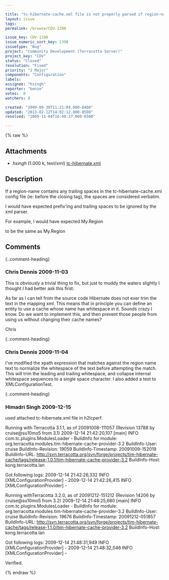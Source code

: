 ```yaml
---

title: "tc-hibernate-cache.xml file is not properly parsed if region-name contains any trailing spaces"
layout: issue
tags: 
permalink: /browse/CDV-1398

issue_key: CDV-1398
issue_numeric_sort_key: 1398
issuetype: "Bug"
project: "Community Development (Terracotta Server)"
project_key: "CDV"
status: "Closed"
resolution: "Fixed"
priority: "2 Major"
components: "Configuration"
labels: 
assignee: "hsingh"
reporter: "benze"
votes:  0
watchers: 0

created: "2009-09-30T11:21:04.000-0400"
updated: "2013-02-12T14:02:12.000-0500"
resolved: "2009-11-04T16:48:37.000-0500"

---
```




{% raw %}


## Attachments
  
* <em>hsingh</em> (1.000 k, text/xml) [tc-hibernate.xml](/attachments/CDV/CDV-1398/tc-hibernate.xml)
  



## Description

<div markdown="1" class="description">

If a region-name contains any trailing spaces in the tc-hibernate-cache.xml config file (ie: before the closing </region-name> tag), the spaces are considered verbatim.

I would have expected prefix'ing and trailing spaces to be ignored by the xml parser.

For example, I would have expected
<region-name>My.Region</region-name>

to be the same as 
<region-name>My.Region
</region-name>



</div>

## Comments


{:.comment-heading}
### **Chris Dennis** <span class="date">2009-11-03</span>

<div markdown="1" class="comment">

This is obviously a trivial thing to fix, but just to muddy the waters slightly I thought I had better ask this first:

As far as I can tell from the source code Hibernate does not ever trim the text in the mapping xml.  This means that in principle you can define an entity to use a cache whose name has whitespace in it.  Sounds crazy I know.  Do we want to implement this, and then prevent those people from using us without changing their cache names?

Chris


</div>


{:.comment-heading}
### **Chris Dennis** <span class="date">2009-11-04</span>

<div markdown="1" class="comment">

I've modified the xpath expression that matches against the region name text to normalize the whitespace of the text before attempting the match.  This will trim the leading and trailing whitespace, and collapse internal whitespace sequences to a single space character.  I also added a test to XMLConfigurationTest.

</div>


{:.comment-heading}
### **Himadri Singh** <span class="date">2009-12-15</span>

<div markdown="1" class="comment">

used attached tc-hibernate.xml file in h2lcperf.


Running with Terracotta 3.1.1, as of 20091008-111057 (Revision 13788 by cruise@su10mo5 from 3.1)
2009-12-14 21:42:20,107 [main] INFO com.tc.plugins.ModulesLoader - BuildInfo for module: org.terracotta.modules.tim-hibernate-cache-provider-3.2
  BuildInfo-User: cruise
  BuildInfo-Revision: 19059
  BuildInfo-Timestamp: 20091009-152019
  BuildInfo-URL: http://svn.terracotta.org/svn/forge/projects/tim-hibernate-cache/tags/release-1.0.1/tim-hibernate-cache-provider-3.2
  BuildInfo-Host: kong.terracotta.lan

Got following logs:
  2009-12-14 21:42:26,332 INFO [XMLConfigurationProvider] - <No cache-specific configuration for : org.springframework.samples.petclinic.Owner>
  2009-12-14 21:42:26,415 INFO [XMLConfigurationProvider] - <No cache-specific configuration for : org.springframework.samples.petclinic.Owner.petsInternal>

Running withTerracotta 3.2.0, as of 20091212-151212 (Revision 14206 by cruise@su10mo5 from 3.2)
2009-12-14 21:48:25,680 [main] INFO com.tc.plugins.ModulesLoader - BuildInfo for module: org.terracotta.modules.tim-hibernate-cache-provider-3.2
  BuildInfo-User: cruise
  BuildInfo-Revision: 19676
  BuildInfo-Timestamp: 20091212-051857
  BuildInfo-URL: http://svn.terracotta.org/svn/forge/projects/tim-hibernate-cache/tags/release-1.1.0/tim-hibernate-cache-provider-3.2
  BuildInfo-Host: kong.terracotta.lan

 Got following logs:
  2009-12-14 21:48:31,949 INFO [XMLConfigurationProvider] - <Found cache-specific configuration for : org.springframework.samples.petclinic.Owner>
  2009-12-14 21:48:32,046 INFO [XMLConfigurationProvider] - <Found cache-specific configuration for : org.springframework.samples.petclinic.Owner.petsInternal>

  Verified.


</div>



{% endraw %}
